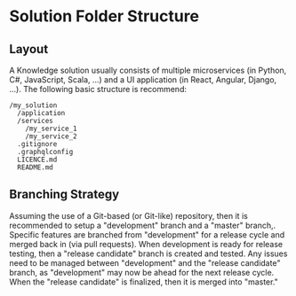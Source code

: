 # Solution Folder Structure

## Layout

A Knowledge solution usually consists of multiple microservices \(in Python, C\#, JavaScript, Scala, ...\) and a UI application \(in React, Angular, Django, ...\).  The following basic structure is recommend:

```text
/my_solution
  /application
  /services
    /my_service_1
    /my_service_2
  .gitignore
  .graphqlconfig
  LICENCE.md
  README.md
```

## Branching Strategy

Assuming the use of a Git-based \(or Git-like\) repository, then it is recommended to setup a "development" branch and a "master" branch,.  Specific features are branched from "development" for a release cycle and merged back in \(via pull requests\).  When development is ready for release testing, then a "release candidate" branch is created and tested.  Any issues need to be managed between "development" and the "release candidate" branch, as "development" may now be ahead for the next release cycle.  When the "release candidate" is finalized, then it is merged into "master."



